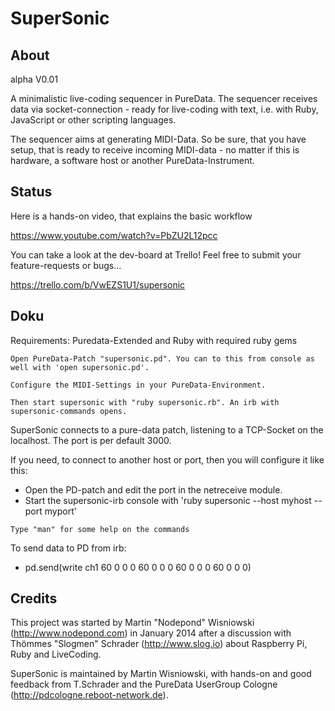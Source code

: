 SuperSonic
==========

About
-----

alpha V0.01

A minimalistic live-coding sequencer in PureData. The sequencer receives data via socket-connection - ready for live-coding with text, i.e. with Ruby, JavaScript or other scripting languages.

The sequencer aims at generating MIDI-Data. So be sure, that you have setup, that is ready to receive incoming MIDI-data - no matter if this is hardware, a software host or another PureData-Instrument.

Status
------

Here is a hands-on video, that explains the basic workflow

https://www.youtube.com/watch?v=PbZU2L12pcc


You can take a look at the dev-board at Trello! Feel free to submit your feature-requests or bugs...

https://trello.com/b/VwEZS1U1/supersonic


Doku
----

Requirements: Puredata-Extended and Ruby with required ruby gems

```
Open PureData-Patch "supersonic.pd". You can to this from console as well with 'open supersonic.pd'.

Configure the MIDI-Settings in your PureData-Environment.

Then start supersonic with "ruby supersonic.rb". An irb with supersonic-commands opens.
```

SuperSonic connects to a pure-data patch, listening to a TCP-Socket on the localhost. The port is per default 3000.

If you need, to connect to another host or port, then you will configure it like this:

 - Open the PD-patch and edit the port in the netreceive module.
 - Start the supersonic-irb console with 'ruby supersonic --host myhost --port myport'

```
Type "man" for some help on the commands
```

To send data to PD from irb:

 - pd.send(write ch1 60 0 0 0 60 0 0 0 60 0 0 0 60 0 0 0)


Credits
-------

This project was started by Martin "Nodepond" Wisniowski (http://www.nodepond.com) in January 2014 after a discussion with Thömmes "Slogmen" Schrader (http://www.slog.io) about Raspberry Pi, Ruby and LiveCoding.

SuperSonic is maintained by Martin Wisniowski, with hands-on and good feedback from T.Schrader and the PureData UserGroup Cologne (http://pdcologne.reboot-network.de).
